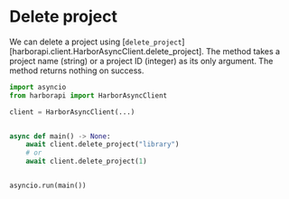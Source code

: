 # Delete project

We can delete a project using [`delete_project`][harborapi.client.HarborAsyncClient.delete_project]. The method takes a project name (string) or a project ID (integer) as its only argument. The method returns nothing on success.

```py
import asyncio
from harborapi import HarborAsyncClient

client = HarborAsyncClient(...)


async def main() -> None:
    await client.delete_project("library")
    # or
    await client.delete_project(1)


asyncio.run(main())
```
